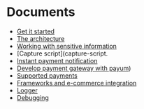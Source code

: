# Documents

* [Get it started](get-it-started.md)
* [The architecture](the-architecture.md)
* [Working with sensitive information](working-with-sensitive-information.md)
* [Capture script](capture-script.
* [Instant payment notification](instant-payment-notification.md)
* [Develop payment gateway with payum](develop-payment-gateway-with-payum.md))
* [Supported payments](supported-payments.md)
* [Frameworks and e-commerce integration](frameworks-and-e-commerce-integration.md)
* [Logger](logger.md)
* [Debugging](debugging.md)
